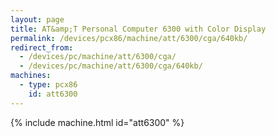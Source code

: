 ```yaml
---
layout: page
title: AT&amp;T Personal Computer 6300 with Color Display
permalink: /devices/pcx86/machine/att/6300/cga/640kb/
redirect_from:
  - /devices/pc/machine/att/6300/cga/
  - /devices/pc/machine/att/6300/cga/640kb/
machines:
  - type: pcx86
    id: att6300
---
```


{% include machine.html id="att6300" %}
